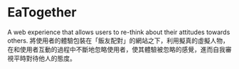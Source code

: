 # EaTogether
A web experience that allows users to re-think about their attitudes towards others.
將使用者的體驗包裝在「飯友配對」的網站之下，利用擬真的虛擬人物，在和使用者互動的過程中不斷地忽略使用者，使其體驗被忽略的感覺，進而自我審視平時對待他人的態度。
